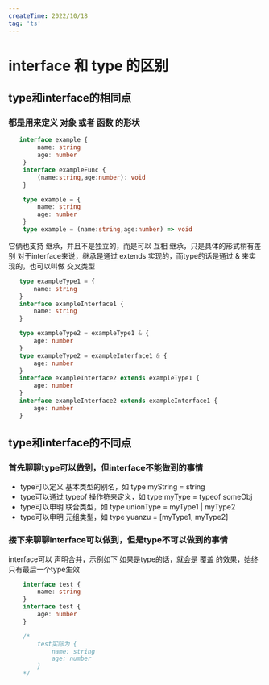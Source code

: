 ```yaml
---
createTime: 2022/10/18
tag: 'ts'
---
```

# interface 和 type 的区别

## type和interface的相同点

### 都是用来定义 对象 或者 函数 的形状

```ts
   interface example {
        name: string
        age: number
    }
    interface exampleFunc {
        (name:string,age:number): void
    }

    type example = {
        name: string
        age: number
    }
    type example = (name:string,age:number) => void
```

它俩也支持 继承，并且不是独立的，而是可以 互相 继承，只是具体的形式稍有差别
对于interface来说，继承是通过 extends 实现的，而type的话是通过 & 来实现的，也可以叫做 交叉类型

 ```ts
    type exampleType1 = {
        name: string
    }
    interface exampleInterface1 {
        name: string
    }

    type exampleType2 = exampleType1 & {
        age: number
    }
    type exampleType2 = exampleInterface1 & {
        age: number
    }
    interface exampleInterface2 extends exampleType1 {
        age: number
    }
    interface exampleInterface2 extends exampleInterface1 {
        age: number
    }
 ```

## type和interface的不同点

### 首先聊聊type可以做到，但interface不能做到的事情

* type可以定义 基本类型的别名，如 type myString = string
* type可以通过 typeof 操作符来定义，如 type myType = typeof someObj
* type可以申明 联合类型，如 type unionType = myType1 | myType2
* type可以申明 元组类型，如 type yuanzu = [myType1, myType2]

### 接下来聊聊interface可以做到，但是type不可以做到的事情

interface可以 声明合并，示例如下
如果是type的话，就会是 覆盖 的效果，始终只有最后一个type生效

```ts
    interface test {
        name: string
    }
    interface test {
        age: number
    }

    /*
        test实际为 {
            name: string
            age: number
        }
    */

```
